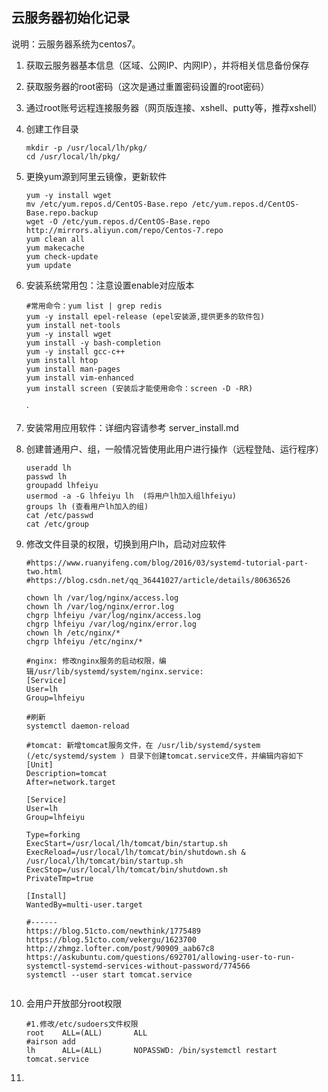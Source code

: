 ## 云服务器初始化记录

说明：云服务器系统为centos7。

1. 获取云服务器基本信息（区域、公网IP、内网IP），并将相关信息备份保存

2. 获取服务器的root密码（这次是通过重置密码设置的root密码）

3. 通过root账号远程连接服务器（网页版连接、xshell、putty等，推荐xshell）

4. 创建工作目录

   ```shell
   mkdir -p /usr/local/lh/pkg/
   cd /usr/local/lh/pkg/
   ```

   

5. 更换yum源到阿里云镜像，更新软件

   ```shell
   yum -y install wget
   mv /etc/yum.repos.d/CentOS-Base.repo /etc/yum.repos.d/CentOS-Base.repo.backup
   wget -O /etc/yum.repos.d/CentOS-Base.repo http://mirrors.aliyun.com/repo/Centos-7.repo
   yum clean all
   yum makecache
   yum check-update
   yum update
   ```

6. 安装系统常用包：注意设置enable对应版本

   ```shell
   #常用命令：yum list | grep redis
   yum -y install epel-release (epel安装源,提供更多的软件包)
   yum install net-tools
   yum -y install wget
   yum install -y bash-completion
   yum -y install gcc-c++ 
   yum install htop
   yum install man-pages
   yum install vim-enhanced
   yum install screen (安装后才能使用命令：screen -D -RR)
   
   ```
   
   ·
   
7. 安装常用应用软件：详细内容请参考 server_install.md

   

8. 创建普通用户、组，一般情况皆使用此用户进行操作（远程登陆、运行程序）

   ```shell
   useradd lh
   passwd lh
   groupadd lhfeiyu
   usermod -a -G lhfeiyu lh  (将用户lh加入组lhfeiyu)
   groups lh (查看用户lh加入的组)
   cat /etc/passwd
   cat /etc/group
   ```

   

9. 修改文件目录的权限，切换到用户lh，启动对应软件

   ```shell
   #https://www.ruanyifeng.com/blog/2016/03/systemd-tutorial-part-two.html
   #https://blog.csdn.net/qq_36441027/article/details/80636526
   
   chown lh /var/log/nginx/access.log
   chown lh /var/log/nginx/error.log
   chgrp lhfeiyu /var/log/nginx/access.log
   chgrp lhfeiyu /var/log/nginx/error.log
   chown lh /etc/nginx/*
   chgrp lhfeiyu /etc/nginx/*
   
   #nginx: 修改nginx服务的启动权限，编辑/usr/lib/systemd/system/nginx.service:
   [Service]
   User=lh
   Group=lhfeiyu
      
   #刷新
   systemctl daemon-reload
   
   #tomcat: 新增tomcat服务文件，在 /usr/lib/systemd/system (/etc/systemd/system ) 目录下创建tomcat.service文件，并编辑内容如下
   [Unit]
   Description=tomcat
   After=network.target
   
   [Service]
   User=lh
   Group=lhfeiyu
   
   Type=forking
   ExecStart=/usr/local/lh/tomcat/bin/startup.sh
   ExecReload=/usr/local/lh/tomcat/bin/shutdown.sh & /usr/local/lh/tomcat/bin/startup.sh
   ExecStop=/usr/local/lh/tomcat/bin/shutdown.sh
   PrivateTmp=true
   
   [Install]
   WantedBy=multi-user.target
   
   #------
   https://blog.51cto.com/newthink/1775489
   https://blog.51cto.com/vekergu/1623700
   http://zhmgz.lofter.com/post/90909_aab67c8
   https://askubuntu.com/questions/692701/allowing-user-to-run-systemctl-systemd-services-without-password/774566
   systemctl --user start tomcat.service
   
   
   ```

   

10. 会用户开放部分root权限

    ```
    #1.修改/etc/sudoers文件权限
    root    ALL=(ALL)       ALL
    #airson add
    lh      ALL=(ALL)       NOPASSWD: /bin/systemctl restart tomcat.service
    ```

    

11. 

